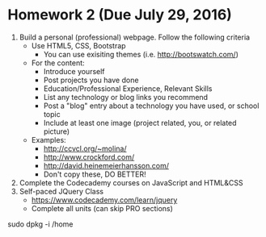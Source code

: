 # Homework 2 (Due July 29, 2016)

1. Build a personal (professional) webpage. Follow the following criteria
    * Use HTML5, CSS, Bootstrap
        - You can use exisiting themes (i.e. http://bootswatch.com/)
    * For the content:
        - Introduce yourself
        - Post projects you have done
        - Education/Professional Experience, Relevant Skills
        - List any technology or blog links you recommend
        - Post a "blog" entry about a technology you have used, or school topic
        - Include at least one image (project related, you, or related picture)
    * Examples: 
        - http://ccvcl.org/~molina/
        - http://www.crockford.com/
        - http://david.heinemeierhansson.com/
        - Don't copy these, DO BETTER!
2. Complete the Codecademy courses on JavaScript and HTML&CSS
3. Self-paced JQuery Class
    * https://www.codecademy.com/learn/jquery
    * Complete all units (can skip PRO sections)

sudo dpkg -i /home

